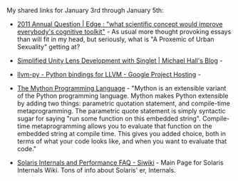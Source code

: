 <!--
.. title: Links for January 3rd through January 5th
.. date: 2012/01/11 12:14
.. slug: links-for-january-3rd-through-january-5th
.. link:
.. description:
.. tags: links, dtrace, essays, lens, llvm, metaprogramming, mython, oracle, performance, philosophy, pinboard-links, python, science, solaris, sun, ubuntu, unity, wiki, zfs
-->


My shared links for January 3rd through January 5th:






  * [2011 Annual Question | Edge : "what scientific concept would improve everybody's cognitive toolkit"](http://edge.org/responses/what-scientific-concept-would-improve-everybodys-cognitive-toolkit) - As usual more thought provoking essays than will fit in my head, but seriously, what is "A Proxemic of Urban Sexuality" getting at?


  * [Simplified Unity Lens Development with Singlet | Michael Hall's Blog](http://mhall119.com/2012/01/simplified-unity-lens-development-with-singlet/) - 


  * [llvm-py - Python bindings for LLVM - Google Project Hosting](http://code.google.com/p/llvm-py/) - 


  * [The Mython Programming Language](http://mython.org/) - "Mython is an extensible variant of the Python programming language. Mython makes Python extensible by adding two things: parametric quotation statement, and compile-time metaprogramming. The parametric quote statement is simply syntactic sugar for saying "run some function on this embedded string". Compile-time metaprogramming allows you to evaluate that function on the embedded string at compile time. This gives you added choice, both in terms of what your code looks like, and when you want to evaluate that code."


  * [Solaris Internals and Performance FAQ - Siwiki](http://www.solarisinternals.com/wiki/index.php/Solaris_Internals_and_Performance_FAQ) - Main Page for Solaris Internals Wiki. Tons of info about Solaris' er, Internals.



